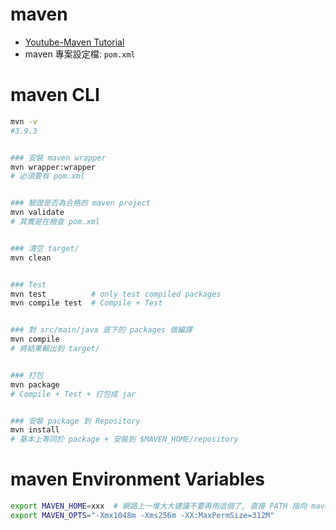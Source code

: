 
# maven

- [Youtube-Maven Tutorial](https://www.youtube.com/watch?v=Xatr8AZLOsE)
- maven 專案設定檔: `pom.xml`


# maven CLI

```bash
mvn -v
#3.9.3


### 安裝 maven wrapper
mvn wrapper:wrapper
# 必須要有 pom.xml


### 驗證是否為合格的 maven project
mvn validate
# 其實是在檢查 pom.xml


### 清空 target/
mvn clean


### Test
mvn test          # only test compiled packages
mvn compile test  # Compile + Test


### 對 src/main/java 底下的 packages 做編譯
mvn compile
# 將結果輸出到 target/


### 打包
mvn package
# Compile + Test + 打包成 jar


### 安裝 package 到 Repository
mvn install
# 基本上等同於 package + 安裝到 $MAVEN_HOME/repository
```


# maven Environment Variables

```bash
export MAVEN_HOME=xxx  # 網路上一堆大大建議不要再用這個了, 直接 PATH 指向 maven/bin
export MAVEN_OPTS="-Xmx1048m -Xms256m -XX:MaxPermSize=312M"
```
